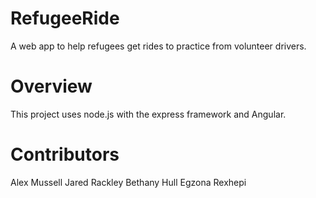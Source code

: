 # RefugeeRide
A web app to help refugees get rides to practice from volunteer drivers.

# Overview
This project uses node.js with the express framework and Angular.

# Contributors
Alex Mussell
Jared Rackley
Bethany Hull
Egzona Rexhepi
